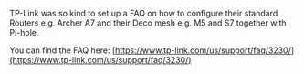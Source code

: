 TP-Link was so kind to set up a FAQ on how to configure their standard Routers e.g. Archer A7 and their Deco mesh e.g. M5 and S7 together with Pi-hole.

You can find the FAQ here: [https://www.tp-link.com/us/support/faq/3230/](https://www.tp-link.com/us/support/faq/3230/)
